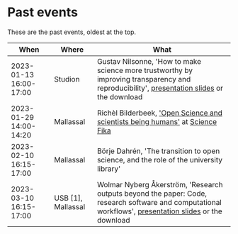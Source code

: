 # Past events

These are the past events, oldest at the top.

When                  | Where   |What
----------------------|---------|------------------------------------------------
2023-01-13 16:00-17:00|Studion  |Gustav Nilsonne, 'How to make science more trustworthy by improving transparency and reproducibility', [presentation slides](https://osf.io/ung8q) or the download
2023-01-29 14:00-14:20|Mallassal|Richèl Bilderbeek, ['Open Science and scientists being humans'](https://github.com/richelbilderbeek/science_fika_open_science_20230129) at [Science Fika](https://www.sciencefika.se/)
2023-02-10 16:15-17:00|Mallassal |Börje Dahrén, 'The transition to open science, and the role of the university library'
2023-03-10 16:15-17:00|USB [1], Mallassal |Wolmar Nyberg Åkerström, 'Research outputs beyond the paper: Code, research software and computational workflows', [presentation slides](https://doi.org/10.17044/scilifelab.22249429) or the download



